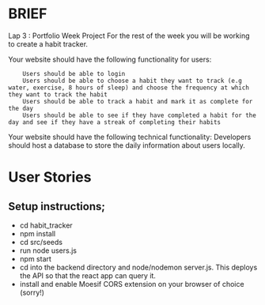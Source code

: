 # BRIEF
Lap 3 : Portfolio Week Project For the rest of the week you will be working to create a habit tracker.

Your website should have the following functionality for users:

        Users should be able to login
        Users should be able to choose a habit they want to track (e.g water, exercise, 8 hours of sleep) and choose the frequency at which they want to track the habit
        Users should be able to track a habit and mark it as complete for the day
        Users should be able to see if they have completed a habit for the day and see if they have a streak of completing their habits

Your website should have the following technical functionality:
        Developers should host a database to store the daily information about users locally.

# User Stories

## Setup instructions; 
- cd habit_tracker
- npm install 
- cd src/seeds
- run node users.js
- npm start
- cd into the backend directory and node/nodemon server.js. This deploys the API so that the react app can query it.
- install and enable Moesif CORS extension on your browser of choice (sorry!)